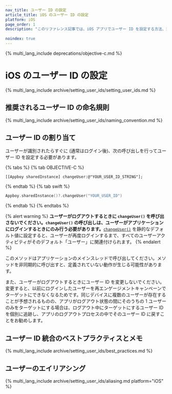 ```yaml
---
nav_title: ユーザー ID の設定
article_title: iOS のユーザー ID の設定
platform: iOS
page_order: 1
description: "このリファレンス記事では、iOS アプリでユーザー ID を設定する方法、推奨されるユーザー ID の命名規則、およびベストプラクティスをいくつか示します。"
 
noindex: true
---
```


{% multi_lang_include deprecations/objective-c.md %}

# iOS のユーザー ID の設定

{% multi_lang_include archive/setting_user_ids/setting_user_ids.md %}

## 推奨されるユーザー ID の命名規則

{% multi_lang_include archive/setting_user_ids/naming_convention.md %}

## ユーザー ID の割り当て

ユーザーが識別されたらすぐに (通常はログイン後)、次の呼び出しを行ってユーザー ID を設定する必要があります。

{% tabs %}
{% tab OBJECTIVE-C %}

```objc
[[Appboy sharedInstance] changeUser:@"YOUR_USER_ID_STRING"];
```

{% endtab %}
{% tab swift %}

```swift
Appboy.sharedInstance()?.changeUser("YOUR_USER_ID")
```

{% endtab %}
{% endtabs %}

{% alert warning %}
**ユーザーがログアウトするときに `changeUser()` を呼び出さないでください。`changeUser()` の呼び出しは、ユーザーがアプリケーションにログインするときにのみ行う必要があります。**[`changeUser()`](https://appboy.github.io/appboy-ios-sdk/docs/interface_appboy.html#ac8b369b40e15860b0ec18c0f4b46ac69%20%22changeuser%22) を静的なデフォルト値に設定すると、ユーザーが再度ログインするまで、すべてのユーザーアクティビティがそのデフォルト「ユーザー」に関連付けられます。
{% endalert %}

このメソッドはアプリケーションのメインスレッドで呼び出してください。メソッドを非同期的に呼び出すと、定義されていない動作が生じる可能性があります。

また、ユーザーがログアウトするときにユーザー ID を変更しないでください。変更すると、以前にログインしたユーザーを再エンゲージメントキャンペーンでターゲットにできなくなるためです。同じデバイスに複数のユーザーが存在することが予想されるものの、アプリがログアウト状態の間にそのうちの 1 ユーザーのみをターゲットにする場合は、ログアウト中にターゲットにするユーザー ID を個別に追跡し、アプリのログアウトプロセスの中でそのユーザー ID に戻すことをお勧めします。

## ユーザー ID 統合のベストプラクティスとメモ

{% multi_lang_include archive/setting_user_ids/best_practices.md %}

## ユーザーのエイリアシング

{% multi_lang_include archive/setting_user_ids/aliasing.md platform="iOS" %}

